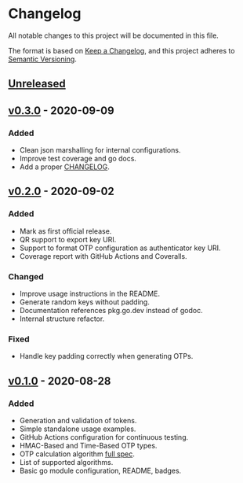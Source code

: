 # Changelog
All notable changes to this project will be documented in this file.

The format is based on [Keep a Changelog](https://keepachangelog.com/en/1.0.0/),
and this project adheres to [Semantic Versioning](https://semver.org/spec/v2.0.0.html).

## [Unreleased]

## [v0.3.0] - 2020-09-09
### Added
- Clean json marshalling for internal configurations.
- Improve test coverage and go docs.
- Add a proper [CHANGELOG](https://github.com/jltorresm/otpgo/blob/main/CHANGELOG.md).

## [v0.2.0] - 2020-09-02
### Added
- Mark as first official release.
- QR support to export key URI.
- Support to format OTP configuration as authenticator key URI.
- Coverage report with GitHub Actions and Coveralls. 

### Changed
- Improve usage instructions in the README.
- Generate random keys without padding.
- Documentation references pkg.go.dev instead of godoc.
- Internal structure refactor.

### Fixed
- Handle key padding correctly when generating OTPs.

## [v0.1.0] - 2020-08-28
### Added
- Generation and validation of tokens.
- Simple standalone usage examples.
- GitHub Actions configuration for continuous testing.
- HMAC-Based and Time-Based OTP types.
- OTP calculation algorithm [full spec](https://tools.ietf.org/html/rfc4226#section-5).
- List of supported algorithms.
- Basic go module configuration, README, badges.

[Unreleased]: https://github.com/jltorresm/otpgo/compare/v0.2.0...HEAD
[v0.3.0]: https://github.com/jltorresm/otpgo/compare/v0.2.0...v0.3.0
[v0.2.0]: https://github.com/jltorresm/otpgo/compare/v0.1.0...v0.2.0
[v0.1.0]: https://github.com/jltorresm/otpgo/compare/5130d24...v0.1.0